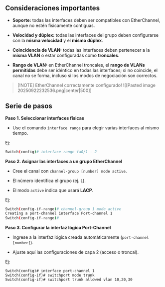 ## Consideraciones importantes

- **Soporte:** todas las interfaces deben ser compatibles con EtherChannel, aunque no estén físicamente contiguas.
    
- **Velocidad y dúplex:** todas las interfaces del grupo deben configurarse con la **misma velocidad** y el **mismo dúplex**.
    
- **Coincidencia de VLAN:** todas las interfaces deben pertenecer a la **misma VLAN** o estar configuradas como **troncales**.
    
- **Rango de VLAN:** en EtherChannel troncales, el **rango de VLANs permitidas** debe ser idéntico en todas las interfaces; si no coincide, el canal no se forma, incluso si los modos de negociación son correctos.


> [!NOTE] EtherChannel correctamente configurado!
> ![[Pasted image 20250922232536.png|center|500]]

## Serie de pasos

**Paso 1. Seleccionar interfaces físicas**

- Use el comando `interface range` para elegir varias interfaces al mismo tiempo.

Ej:
```bash
Switch(config)# interface range fa0/1 - 2
```

**Paso 2. Asignar las interfaces a un grupo EtherChannel**

- Cree el canal con `channel-group [number] mode active`.
    
- El número identifica el grupo (ej. `1`).
    
- El modo `active` indica que usará **LACP**.
    
Ej:
```bash
Switch(config-if-range)# channel-group 1 mode active
Creating a port-channel interface Port-channel 1
Switch(config-if-range)#
```

**Paso 3. Configurar la interfaz lógica Port-Channel**

- Ingrese a la interfaz lógica creada automáticamente (`port-channel [number]`).
    
- Ajuste aquí las configuraciones de capa 2 (acceso o troncal).

Ej:
```
Switch(config)# interface port-channel 1
Switch(config-if)# switchport mode trunk
Switch(config-if)# switchport trunk allowed vlan 10,20,30
```


